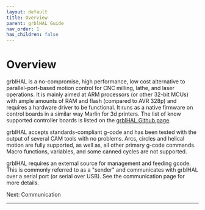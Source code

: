 ```yaml
---
layout: default
title: Overview
parent: grblHAL Guide
nav_order: 1
has_children: false
---
```


# Overview
grblHAL is a no-compromise, high performance, low cost alternative to parallel-port-based motion control for CNC milling, lathe, and laser operations.  It is mainly aimed at ARM processors (or other 32-bit MCUs) with ample amounts of RAM and flash (compared to AVR 328p) and requires a hardware driver to be functional.  It runs as a native firmware on control boards in a similar way Marlin for 3d printers.  The list of know supported controller boards is listed on the [grblHAL Github page](https://github.com/grblHAL/Controllers).

grblHAL accepts standards-compliant g-code and has been tested with the output of several CAM tools with no problems. Arcs, circles and helical motion are fully supported, as well as, all other primary g-code commands. Macro functions, variables, and some canned cycles are not supported.

grblHAL requires an external source for management and feeding gcode.  This is commonly referred to as a "sender" and communicates with grblHAL over a serial port (or serial over USB). See the communication page for more details.

Next: Communication

---

